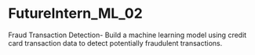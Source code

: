 # FutureIntern_ML_02
Fraud Transaction Detection-  Build a machine learning model using credit card transaction data to detect potentially fraudulent transactions. 
